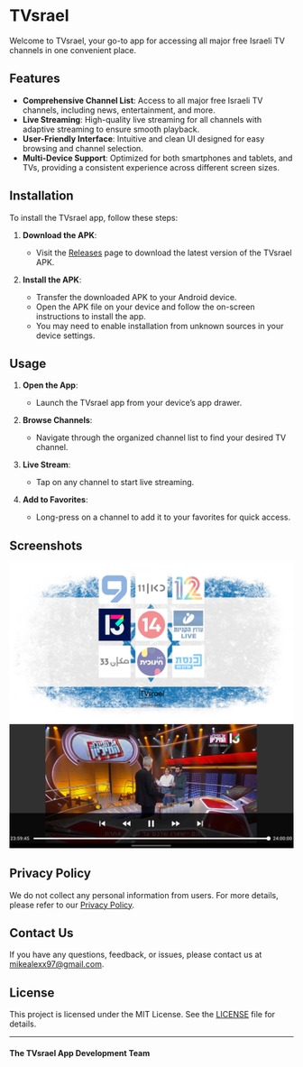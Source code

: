 # TVsrael

Welcome to TVsrael, your go-to app for accessing all major free Israeli TV channels in one convenient place.

## Features

- **Comprehensive Channel List**: Access to all major free Israeli TV channels, including news, entertainment, and more.
- **Live Streaming**: High-quality live streaming for all channels with adaptive streaming to ensure smooth playback.
- **User-Friendly Interface**: Intuitive and clean UI designed for easy browsing and channel selection.
- **Multi-Device Support**: Optimized for both smartphones and tablets, and TVs, providing a consistent experience across different screen sizes.

## Installation

To install the TVsrael app, follow these steps:

1. **Download the APK**:
   - Visit the [Releases](https://github.com/mikealexx/TVsrael/releases) page to download the latest version of the TVsrael APK.

2. **Install the APK**:
   - Transfer the downloaded APK to your Android device.
   - Open the APK file on your device and follow the on-screen instructions to install the app.
   - You may need to enable installation from unknown sources in your device settings.

## Usage

1. **Open the App**:
   - Launch the TVsrael app from your device’s app drawer.

2. **Browse Channels**:
   - Navigate through the organized channel list to find your desired TV channel.

3. **Live Stream**:
   - Tap on any channel to start live streaming.

4. **Add to Favorites**:
   - Long-press on a channel to add it to your favorites for quick access.

## Screenshots

![Channel List](screenshots/channel_list.png)
![Live Stream](screenshots/live_stream.png)

## Privacy Policy

We do not collect any personal information from users. For more details, please refer to our [Privacy Policy](PRIVACY.md).

## Contact Us

If you have any questions, feedback, or issues, please contact us at [mikealexx97@gmail.com](mailto:mikealexx97@gmail.com).

## License

This project is licensed under the MIT License. See the [LICENSE](LICENSE) file for details.

---

#### The TVsrael App Development Team
